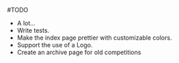 #TODO

*  A lot...
*  Write tests.
*  Make the index page prettier with customizable colors.
*  Support the use of a Logo.
*  Create an archive page for old competitions
